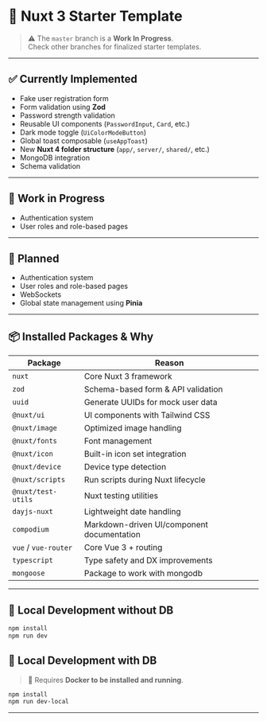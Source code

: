 # 🚀 Nuxt 3 Starter Template

> ⚠️ The `master` branch is a **Work In Progress**.  
> Check other branches for finalized starter templates.

---

## ✅ Currently Implemented

- Fake user registration form
- Form validation using **Zod**
- Password strength validation
- Reusable UI components (`PasswordInput`, `Card`, etc.)
- Dark mode toggle (`UiColorModeButton`)
- Global toast composable (`useAppToast`)
- New **Nuxt 4 folder structure** (`app/`, `server/`, `shared/`, etc.)
- MongoDB integration
- Schema validation

---

## 🔧 Work in Progress

- Authentication system
- User roles and role-based pages

---

## 🧭 Planned

- Authentication system
- User roles and role-based pages
- WebSockets
- Global state management using **Pinia**

---

## 📦 Installed Packages & Why

| Package              | Reason                                     |
| -------------------- | ------------------------------------------ |
| `nuxt`               | Core Nuxt 3 framework                      |
| `zod`                | Schema-based form & API validation         |
| `uuid`               | Generate UUIDs for mock user data          |
| `@nuxt/ui`           | UI components with Tailwind CSS            |
| `@nuxt/image`        | Optimized image handling                   |
| `@nuxt/fonts`        | Font management                            |
| `@nuxt/icon`         | Built-in icon set integration              |
| `@nuxt/device`       | Device type detection                      |
| `@nuxt/scripts`      | Run scripts during Nuxt lifecycle          |
| `@nuxt/test-utils`   | Nuxt testing utilities                     |
| `dayjs-nuxt`         | Lightweight date handling                  |
| `compodium`          | Markdown-driven UI/component documentation |
| `vue` / `vue-router` | Core Vue 3 + routing                       |
| `typescript`         | Type safety and DX improvements            |
| `mongoose`           | Package to work with mongodb               |

---

## 🧪 Local Development without DB

```bash
npm install
npm run dev
```

## 🧪 Local Development with DB

> 🐳 Requires **Docker to be installed and running**.

```bash
npm install
npm run dev-local
```

---
